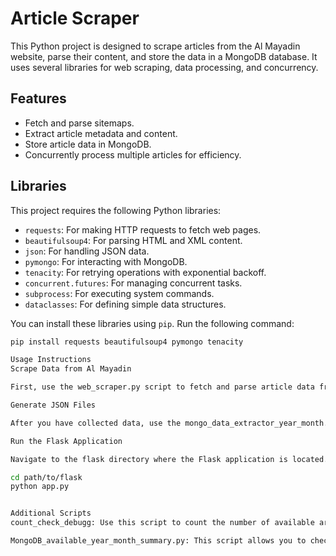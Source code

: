 # Article Scraper

This Python project is designed to scrape articles from the Al Mayadin website, parse their content, and store the data in a MongoDB database. It uses several libraries for web scraping, data processing, and concurrency.

## Features

- Fetch and parse sitemaps.
- Extract article metadata and content.
- Store article data in MongoDB.
- Concurrently process multiple articles for efficiency.

## Libraries

This project requires the following Python libraries:

- `requests`: For making HTTP requests to fetch web pages.
- `beautifulsoup4`: For parsing HTML and XML content.
- `json`: For handling JSON data.
- `pymongo`: For interacting with MongoDB.
- `tenacity`: For retrying operations with exponential backoff.
- `concurrent.futures`: For managing concurrent tasks.
- `subprocess`: For executing system commands.
- `dataclasses`: For defining simple data structures.

You can install these libraries using `pip`. Run the following command:

```bash
pip install requests beautifulsoup4 pymongo tenacity

Usage Instructions
Scrape Data from Al Mayadin

First, use the web_scraper.py script to fetch and parse article data from the Al Mayadin website. This script will scrape the articles and store the data in a MongoDB database.

Generate JSON Files

After you have collected data, use the mongo_data_extractor_year_month.py script to convert the MongoDB data into JSON files. This script will create a directory named allJson_files containing JSON files for each year and month based on the collected data.

Run the Flask Application

Navigate to the flask directory where the Flask application is located. Run the app.py script to start the Flask server:

cd path/to/flask
python app.py


Additional Scripts
count_check_debugg: Use this script to count the number of available articles for each year and month at Al Mayadin. It works in conjunction with the MongoDB_available_year_month_summary.py script.

MongoDB_available_year_month_summary.py: This script allows you to check all the years and months that have been crawled and stored in MongoDB. It provides a summary of available data based on year and month.